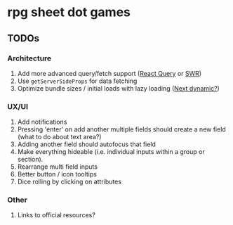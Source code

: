 # rpg sheet dot games

## TODOs

### Architecture

1. Add more advanced query/fetch support ([React Query](https://react-query.tanstack.com/) or [SWR](https://swr.vercel.app/))
1. Use `getServerSideProps` for data fetching
1. Optimize bundle sizes / initial loads with lazy loading ([Next dynamic?](https://nextjs.org/docs/advanced-features/dynamic-import))

### UX/UI

1. Add notifications
1. Pressing 'enter' on add another multiple fields should create a new field (what to do about text area?)
1. Adding another field should autofocus that field
1. Make everything hideable (i.e. individual inputs within a group or section).
1. Rearrange multi field inputs
1. Better button / icon tooltips
1. Dice rolling by clicking on attributes

### Other

1. Links to official resources?
